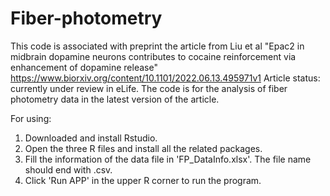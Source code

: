 # Fiber-photometry
This code is associated with preprint the article from Liu et al "Epac2 in midbrain dopamine neurons contributes to cocaine reinforcement via enhancement of dopamine release" https://www.biorxiv.org/content/10.1101/2022.06.13.495971v1
Article status: currently under review in eLife. 
The code is for the analysis of fiber photometry data in the latest version of the article.

For using:
1) Downloaded and install Rstudio. 
2) Open the three R files and install all the related packages. 
3) Fill the information of the data file in 'FP_DataInfo.xlsx'. The file name should end with .csv. 
4) Click 'Run APP' in the upper R corner to run the program. 
